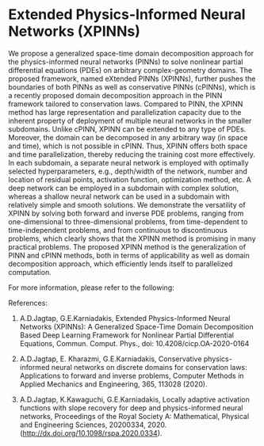 # Extended Physics-Informed Neural Networks (XPINNs)


We propose a generalized space-time domain decomposition approach for the physics-informed neural networks (PINNs) to solve nonlinear partial differential equations (PDEs) on arbitrary complex-geometry domains. The proposed framework, named eXtended PINNs (XPINNs), further pushes the boundaries of both PINNs as well as conservative PINNs (cPINNs), which is a recently proposed domain decomposition approach in the PINN framework tailored to conservation laws. Compared to PINN, the XPINN method has large representation and parallelization capacity due to the inherent property of deployment of multiple neural networks in the smaller subdomains. Unlike cPINN, XPINN can be extended to any type of PDEs. Moreover, the domain can be decomposed in any arbitrary way (in space and time), which is not possible in cPINN. Thus, XPINN offers both space and time parallelization, thereby reducing the training cost more effectively. In each subdomain, a separate neural network is employed with optimally selected hyperparameters, e.g., depth/width of the network, number and location of residual points, activation function, optimization method, etc. A deep network can be employed in a subdomain with complex solution, whereas a shallow neural network can be used in a subdomain with relatively simple and smooth solutions. We demonstrate the versatility of XPINN by solving both forward and inverse PDE problems, ranging from one-dimensional to three-dimensional problems, from time-dependent to time-independent problems, and from continuous to discontinuous problems, which clearly shows that the XPINN method is promising in many practical problems. The proposed XPINN method is the generalization of PINN and cPINN methods, both in terms of applicability as well as domain decomposition approach, which efficiently lends itself to parallelized computation.

For more information, please refer to the following: 

References:
1. A.D.Jagtap, G.E.Karniadakis, Extended Physics-Informed Neural Networks (XPINNs): A Generalized Space-Time Domain Decomposition Based Deep Learning Framework for Nonlinear Partial Differential Equations, Commun. Comput. Phys., doi: 10.4208/cicp.OA-2020-0164

2. A.D.Jagtap, E. Kharazmi, G.E.Karniadakis, Conservative physics-informed neural networks on discrete domains for conservation laws: Applications to forward and inverse problems, Computer Methods in Applied Mechanics and Engineering, 365, 113028 (2020).

3. A.D.Jagtap, K.Kawaguchi, G.E.Karniadakis, Locally adaptive activation functions with slope recovery for deep and physics-informed neural networks, Proceedings of the Royal Society A: Mathematical, Physical and Engineering Sciences, 20200334, 2020. (http://dx.doi.org/10.1098/rspa.2020.0334).
